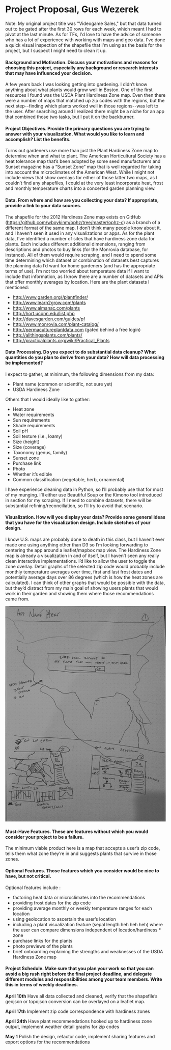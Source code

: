# Project Proposal, Gus Wezerek
Note: My original project title was "Videogame Sales," but that data turned out to be gated after the first 30 rows for each week, which meant I had to pivot at the last minute. As for TFs, I'd love to have the advice of someone who has a lot of experience with working with maps and geo data. I've done a quick visual inspection of the shapefile that I'm using as the basis for the project, but I suspect I might need to clean it up.

#### Background and Motivation. Discuss your motivations and reasons for choosing this project, especially any background or research interests that may have influenced your decision.

A few years back I was looking getting into gardening. I didn’t know anything about what plants would grow well in Boston. One of the first resources I found was the USDA Plant Hardiness Zone map. Even then there were a number of maps that matched up zip codes with the regions, but the next step--finding which plants worked well in those regions--was left to the user. After searching around I realized there might be a niche for an app that combined those two tasks, but I put it on the backburner.

#### Project Objectives. Provide the primary questions you are trying to answer with your visualization. What would you like to learn and accomplish? List the benefits.

Turns out gardeners use more than just the Plant Hardiness Zone map to determine when and what to plant. The American Horticultural Society has a heat tolerance map that’s been adopted by some seed manufacturers and Sunset magazine has a “Sunset Zone” map that is well regarded for taking into account the microclimates of the American West. While I might not include views that show overlays for either of those latter two maps, as I couldn’t find any shapefiles, I could at the very least incorporate heat, frost and monthly temperature charts into a concerted garden planning view.

#### Data. From where and how are you collecting your data? If appropriate, provide a link to your data sources.

The shapefile for the 2012 Hardiness Zone map exists on GitHub (https://github.com/wboykinm/ophz/tree/master/ophz-c) as a branch of a different format of the same map. I don’t think many people know about it, and I haven’t seen it used in any visualizations or apps. As for the plant data, I’ve identified a number of sites that have hardiness zone data for plants. Each includes different additional dimensions, ranging from descriptions and photos to buy links (for the Monrovia database, for instance). All of them would require scraping, and I need to spend some time determining which dataset or combination of datasets best captures the planning data I’d want for home gardeners (and has the appropriate terms of use). I’m not too worried about temperature data if I want to include that information, as I know there are a number of datasets and APIs that offer monthly averages by location. Here are the plant datasets I mentioned:

* http://www.garden.org//plantfinder/
* http://www.learn2grow.com/plants
* http://www.almanac.com/plants
* http://hort.uconn.edu/list.php
* http://davesgarden.com/guides/pf
* http://www.monrovia.com/plant-catalog/
* http://permacultureplantdata.com (gated behind a free login)
* http://allthingsplants.com/plants/
* http://practicalplants.org/wiki/Practical_Plants

#### Data Processing. Do you expect to do substantial data cleanup? What quantities do you plan to derive from your data? How will data processing be implemented?

I expect to gather, at minimum, the following dimensions from my data:
* Plant name (common or scientific, not sure yet)
* USDA Hardiness Zone

Others that I would ideally like to gather:
* Heat zone
* Water requirements
* Sun requirements
* Shade requirements
* Soil pH
* Soil texture (i.e., loamy)
* Size (height)
* Size (coverage)
* Taxonomy (genus, family)
* Sunset zone
* Purchase link
* Photo
* Whether it’s edible
* Common classification (vegetable, herb, ornamental)

I have experience cleaning data in Python, so I’ll probably use that for most of my munging. I’ll either use Beautiful Soup or the Kimono tool introduced in section for my scraping. If I need to combine datasets, there will be substantial refining/reconciliation, so I’ll try to avoid that scenario.

#### Visualization. How will you display your data? Provide some general ideas that you have for the visualization design. Include sketches of your design.

I know U.S. maps are probably done to death in this class, but I haven’t ever made one using anything other than D3 so I’m looking forwarding to centering the app around a leaflet/mapbox map view. The Hardiness Zone map is already a visualization in and of itself, but I haven’t seen any really clean interactive implementations. I’d like to allow the user to toggle the zone overlay. Detail graphs of the selected zip code would probably include monthly temperature averages over time, first and last frost dates and potentially average days over 86 degrees (which is how the heat zones are calculated). I can think of other graphs that would be possible with the data, but they’d distract from my main goal of showing users plants that would work in their garden and showing them where those recommendations came from.

![Sketches](proposal_assets/sketches.jpg)

#### Must-Have Features. These are features without which you would consider your project to be a failure.

The minimum viable product here is a map that accepts a user’s zip code, tells them what zone they’re in and suggests plants that survive in those zones.

#### Optional Features. Those features which you consider would be nice to have, but not critical.

Optional features include :
* factoring heat data or microclimates into the recommendations
* providing frost dates for the zip code
* providing average monthly or weekly temperature ranges for each location
* using geolocation to ascertain the user’s location
* including a plant visualization feature (sepal length heh heh heh) where the user can compare dimensions independent of location/hardiness * zone
* purchase links for the plants
* photo previews of the plants
* brief onboarding explaining the strengths and weaknesses of the USDA Hardiness Zone map

#### Project Schedule. Make sure that you plan your work so that you can avoid a big rush right before the final project deadline, and delegate different modules and responsibilities among your team members. Write this in terms of weekly deadlines.

**April 10th**
Have all data collected and cleaned, verify that the shapefile’s geojson or topojson conversion can be overlayed on a leaflet map.

**April 17th**
Implement zip code correspondence with hardiness zones

**April 24th**
Have plant recommendations hooked up to hardiness zone output, implement weather detail graphs for zip codes

**May 1**
Polish the design, refactor code, implement sharing features and export options for the recommendations
